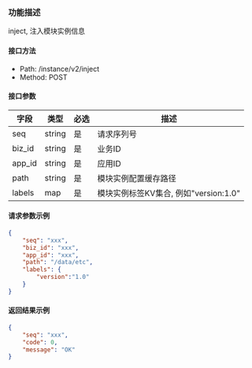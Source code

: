 ### 功能描述

inject, 注入模块实例信息

#### 接口方法

- Path: /instance/v2/inject
- Method: POST

#### 接口参数

| 字段     |  类型     | 必选   |  描述      |
|----------|-----------|--------|------------|
| seq      |  string   | 是     | 请求序列号 |
| biz_id   |  string   | 是     | 业务ID     |
| app_id   |  string   | 是     | 应用ID     |
| path     |  string   | 是     | 模块实例配置缓存路径 |
| labels   |  map      | 是     | 模块实例标签KV集合, 例如"version:1.0" |

#### 请求参数示例

```json
{
    "seq": "xxx",
    "biz_id": "xxx",
    "app_id": "xxx",
    "path": "/data/etc",
    "labels": {
        "version":"1.0"
    }
}
```

#### 返回结果示例

```json
{
    "seq": "xxx",
    "code": 0,
    "message": "OK"
}
```
